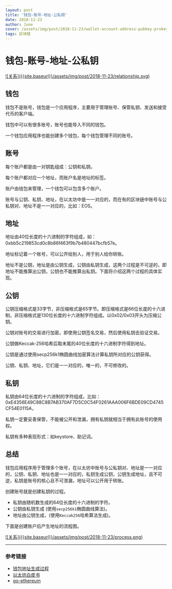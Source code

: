 ```yaml
---
layout: post
title: '钱包-账号-地址-公私钥'
date: 2018-11-23
author: June
cover: /assets/img/post/2018-11-23/wallet-account-address-pubkey-prvkey.png
tags: 区块链
---
```


# 钱包-账号-地址-公私钥

<a data-fancybox="gallery" href="{{site.baseurl}}/assets/img/post/2018-11-23/relationship.svg">
![关系]({{site.baseurl}}/assets/img/post/2018-11-23/relationship.svg)
</a>

## 钱包

钱包不是账号，钱包是一个应用程序，主要用于管理账号、保管私钥、发送和接受代币的客户端。

钱包中可以有很多账号，账号也能导入不同的钱包。

一个钱包应用程序也能创建多个钱包，每个钱包管理不同的账号。

## 账号

每个账户都是由一对钥匙组成：公钥和私钥。

每个账户都对应一个地址，而账户名是地址的标签。

账户由钱包来管理，一个钱包可以包含多个账户。

账号与公钥、私钥、地址，在以太坊中是一一对应的，而在有的区块链中账号与公私钥对、地址不是一一对应的，比如：EOS。

## 地址

地址由40位长度的十六进制的字符组成，如：0xbb5c219853cd0c8b86f463f9b7b480447bcfb57e。

地址标记着一个账号，可以公开给别人，用于别人给你转账。

地址不是公钥，地址是由公钥生成，公钥由私钥生成，这两个过程是不可逆的，即地址不能推算出公钥，公钥也不能推算出私钥。下面将介绍这两个过程的具体实现。

## 公钥

公钥压缩格式是33字节，非压缩格式是65字节。即压缩格式是66位长度的十六进制，非压缩格式是130位长度的十六进制字符组成。以0x02/0x03开头为压缩公钥。

公钥对账号的交易进行加密。即使用公钥签名交易，然后使用私钥去验证交易。

公钥做Keccak-256哈希后取末尾的40位长度的十六进制字符得到地址。

公钥是通过使用secp256k1椭圆曲线加密算法计算私钥所对应的公钥获得。

公钥、私钥、地址，它们是一一对应的，唯一的，不可修改的。

## 私钥

私钥由64位长度的十六进制的字符组成，比如：0xE4356E49C88C8B7AB370AF7D5C0C54F0261AAA006F6BDE09CD4745CF54E0115A，

私钥一定要妥善保管，不能被公开和泄漏，拥有私钥就相当于拥有此账号的使用权。

私钥有多种表现形式：如keystore、助记词。

## 总结

钱包应用程序用于管理多个账号，在以太坊中账号与公私钥对、地址是一一对应的，公钥、私钥、地址也是一一对应的，私钥生成公钥，公钥生成地址，且不可逆，私钥是账号的核心且不可泄漏，地址可以公开用于转账。

创建账号就是创建私钥的过程。

* 私钥由随机数生成的64位长度的十六进制的字符。
* 公钥由私钥生成 (使用`secp256k1`椭圆曲线算法)。
* 地址由公钥生成，(使用`Keccak256`哈希算法生成)。

下面是创建账户后产生地址的流程图。

<a data-fancybox="gallery" href="{{site.baseurl}}/assets/img/post/2018-11-23/process.png">
![关系]({{site.baseurl}}/assets/img/post/2018-11-23/process.png)
</a>

---

### 参考链接

* [钱包地址生成过程](http://chaindesk.cn/columninfo.html?id=5&dirId=1)
* [以太坊白皮书](https://github.com/ethereum/wiki/wiki/White-Paper#ethereum-accounts)
* [go-ethereum](https://github.com/ethereum/go-ethereum)
